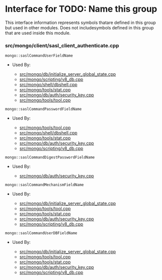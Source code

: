 
# Interface for TODO: Name this group
This interface information represents symbols thatare defined in this group but used in other modules.  Does not includesymbols defined in this group that are used inside this module.

### src/mongo/client/sasl\_client\_authenticate.cpp

<div></div>

    mongo::saslCommandUserFieldName

- Used By:

    - [src/mongo/db/initialize\_server\_global\_state.cpp](../../../process\_management/startup\_initialization)
    - [src/mongo/scripting/v8\_db.cpp](../../../javascript/javascript\_libraries)
    - [src/mongo/shell/dbshell.cpp](../../../mongo\_shell/mongo\_shell)
    - [src/mongo/tools/stat.cpp](../../../tools/tools)
    - [src/mongo/db/auth/security\_key.cpp](../../../security/authentication)
    - [src/mongo/tools/tool.cpp](../../../tools/tools)

<div></div>

    mongo::saslCommandPasswordFieldName

- Used By:

    - [src/mongo/tools/tool.cpp](../../../tools/tools)
    - [src/mongo/shell/dbshell.cpp](../../../mongo\_shell/mongo\_shell)
    - [src/mongo/tools/stat.cpp](../../../tools/tools)
    - [src/mongo/db/auth/security\_key.cpp](../../../security/authentication)
    - [src/mongo/scripting/v8\_db.cpp](../../../javascript/javascript\_libraries)

<div></div>

    mongo::saslCommandDigestPasswordFieldName

- Used By:

    - [src/mongo/db/auth/security\_key.cpp](../../../security/authentication)

<div></div>

    mongo::saslCommandMechanismFieldName

- Used By:

    - [src/mongo/db/initialize\_server\_global\_state.cpp](../../../process\_management/startup\_initialization)
    - [src/mongo/tools/tool.cpp](../../../tools/tools)
    - [src/mongo/tools/stat.cpp](../../../tools/tools)
    - [src/mongo/db/auth/security\_key.cpp](../../../security/authentication)
    - [src/mongo/scripting/v8\_db.cpp](../../../javascript/javascript\_libraries)

<div></div>

    mongo::saslCommandUserDBFieldName

- Used By:

    - [src/mongo/db/initialize\_server\_global\_state.cpp](../../../process\_management/startup\_initialization)
    - [src/mongo/tools/tool.cpp](../../../tools/tools)
    - [src/mongo/tools/stat.cpp](../../../tools/tools)
    - [src/mongo/db/auth/security\_key.cpp](../../../security/authentication)
    - [src/mongo/scripting/v8\_db.cpp](../../../javascript/javascript\_libraries)
